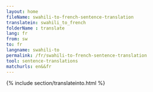 ```yaml
---
layout: home
fileName: swahili-to-french-sentence-translation
translatein: swahili_to_french
folderName : translate
lang: fr
from: sw
to: fr
langname: swahili-to
permalink: /fr/swahili-to-french-sentence-translation
tool: sentence-translations
matchurls: en&&fr
---
```

{% include section/translateinto.html %}
